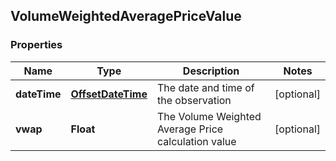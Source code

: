 
## VolumeWeightedAveragePriceValue

### Properties
Name | Type | Description | Notes
------------ | ------------- | ------------- | -------------
**dateTime** | [**OffsetDateTime**](OffsetDateTime.md) | The date and time of the observation |  [optional]
**vwap** | **Float** | The Volume Weighted Average Price calculation value |  [optional]



